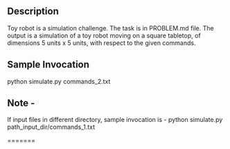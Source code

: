 ## Description
Toy robot is a simulation challenge. The task is in PROBLEM.md file.
The output is a simulation of a toy robot moving on a square tabletop, of dimensions 5 units x 5 units, with respect to the given commands.

## Sample Invocation

python simulate.py commands_2.txt

## Note - 
If input files in different directory, sample invocation is - python simulate.py path_input_dir/commands_1.txt

=======


